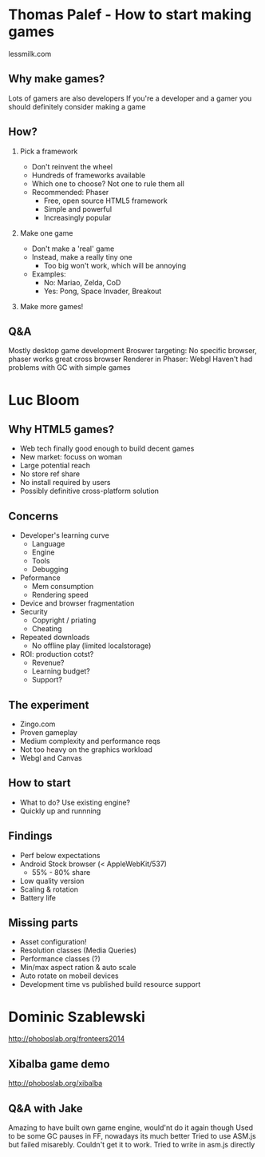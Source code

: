 # Thomas Palef - How to start making games
lessmilk.com

## Why make games?
Lots of gamers are also developers
If you're a developer and a gamer you should definitely consider making a game

## How?
1. Pick a framework
	* Don't reinvent the wheel
	* Hundreds of frameworks available
	* Which one to choose? Not one to rule them all
	* Recommended: Phaser
		* Free, open source HTML5 framework
		* Simple and powerful
		* Increasingly popular

2. Make one game
	* Don't make a 'real' game
	* Instead, make a really tiny one
		* Too big won't work, which will be annoying 
	* Examples:
		* No: Mariao, Zelda, CoD
		* Yes: Pong, Space Invader, Breakout
 
3. Make more games!

## Q&A
Mostly desktop game development
Broswer targeting: No specific browser, phaser works great cross browser
Renderer in Phaser: Webgl
Haven't had problems with GC with simple games

#  Luc Bloom 
## Why HTML5 games?
* Web tech finally good enough to build decent games
* New market: focuss on woman
* Large potential reach
* No store ref share
* No install required by users
* Possibly definitive cross-platform solution
 
## Concerns
* Developer's learning curve
	* Language
	* Engine
	* Tools
	* Debugging
* Peformance
	* Mem consumption
	* Rendering speed
* Device and browser fragmentation
* Security
	* Copyright / priating
	* Cheating
* Repeated downloads
	* No offline play (limited localstorage)
* ROI: production cotst?
	* Revenue?
	* Learning budget?
	* Support?

## The experiment
* Zingo.com
* Proven gameplay
* Medium complexity and performance reqs
* Not too heavy on the graphics workload
* Webgl and Canvas

## How to start
* What to do? Use existing engine?
* Quickly up and runnning
 
## Findings
* Perf below expectations
* Android Stock browser (< AppleWebKit/537)
	* 55% - 80% share
* Low quality version
* Scaling & rotation
* Battery life 
## Missing parts
* Asset configuration!
* Resolution classes (Media Queries)
* Performance classes (?)
* Min/max aspect ration & auto scale
* Auto rotate on mobeil devices
* Development time vs published build resource support
 
# Dominic Szablewski
http://phoboslab.org/fronteers2014

## Xibalba game demo
http://phoboslab.org/xibalba

## Q&A with Jake
Amazing to have built own game engine, would'nt do it again though
Used to be some GC pauses in FF, nowadays its much better
Tried to use ASM.js but failed misarebly. Couldn't get it to work. Tried to write in asm.js directly


